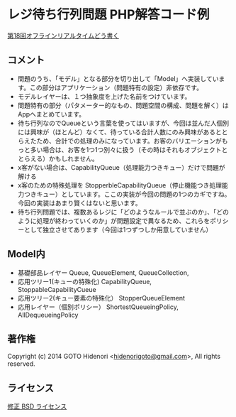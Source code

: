 # レジ待ち行列問題 PHP解答コード例

[第18回オフラインリアルタイムどう書く]()

## コメント

* 問題のうち、「モデル」となる部分を切り出して「Model」へ実装しています。この部分はアプリケーション（問題特有の設定）非依存です。
* モデルレイヤーは、１つ抽象度を上げた名前をつけています。
* 問題特有の部分（パタメーター的なもの、問題空間の構成、問題を解く）はAppへまとめています。
* 待ち行列なのでQueueという言葉を使ってはいますが、今回は並んだ人個別には興味が（ほとんど）なくて、待っている合計人数にのみ興味があるととらえたため、合計での処理のみになっています。お客のバリエーションがもっと多い場合は、お客を1つ1つ別々に扱う（その時はそれもオブジェクトととらえる）かもしれません。
* x客がない場合は、CapabilityQueue（処理能力つきキュー）だけで問題が解ける
* x客のための特殊処理を StopperbleCapabilityQueue（停止機能つき処理能力つきキュー）としています。ここの実装が今回の問題の1つのカギですね。今回の実装はあまり賢くはないと思います。
* 待ち行列問題では、複数あるレジに「どのようなルールで並ぶのか」、「どのように処理が終わっていくのか」が問題設定で異なるため、これらをポリシーとして独立させてあります（今回は1つずつしか用意していません）

## Model内

* 基礎部品レイヤー Queue, QueueElement, QueueCollection,
* 応用ツリー1(キューの特殊化) CapabilityQueue, StoppableCapabilityCueue
* 応用ツリー2(キュー要素の特殊化） StopperQueueElement
* 応用レイヤー（個別ポリシー） ShortestQueueingPolicy, AllDequeueingPolicy

## 著作権

Copyright (c) 2014 GOTO Hidenori &lt;hidenorigoto@gmail.com&gt;, All rights reserved.

## ライセンス

[修正 BSD ライセンス](http://www.opensource.org/licenses/bsd-license.php)